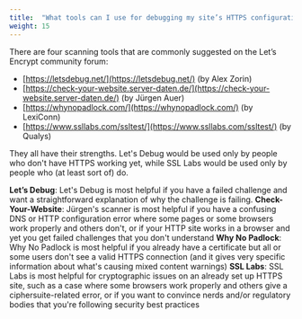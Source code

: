 ```yaml
---
title:  "What tools can I use for debugging my site’s HTTPS configuration?"
weight: 15
---
```


There are four scanning tools that are commonly suggested on the Let’s Encrypt community forum:
 - [https://letsdebug.net/](https://letsdebug.net/) (by Alex Zorin)
 - [https://check-your-website.server-daten.de/](https://check-your-website.server-daten.de/) (by Jürgen Auer)
 - [https://whynopadlock.com/](https://whynopadlock.com/) (by LexiConn)
 - [https://www.ssllabs.com/ssltest/](https://www.ssllabs.com/ssltest/) (by Qualys)

They all have their strengths. Let's Debug would be used only by people who don't have HTTPS working yet, while SSL Labs would be used only by people who (at least sort of) do.

**Let’s Debug**: Let's Debug is most helpful if you have a failed challenge and want a straightforward explanation of why the challenge is failing.
**Check-Your-Website**: Jürgen's scanner is most helpful if you have a confusing DNS or HTTP configuration error where some pages or some browsers work properly and others don't, or if your HTTP site works in a browser and yet you get failed challenges that you don't understand
**Why No Padlock**: Why No Padlock is most helpful if you already have a certificate but all or some users don't see a valid HTTPS connection (and it gives very specific information about what's causing mixed content warnings)
**SSL Labs**: SSL Labs is most helpful for cryptographic issues on an already set up HTTPS site, such as a case where some browsers work properly and others give a ciphersuite-related error, or if you want to convince nerds and/or regulatory bodies that you're following security best practices
